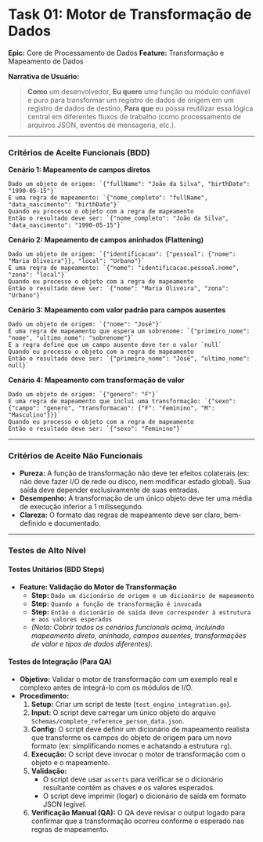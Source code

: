 # Task 01: Motor de Transformação de Dados

**Epic:** Core de Processamento de Dados
**Feature:** Transformação e Mapeamento de Dados

**Narrativa de Usuário:**

> **Como** um desenvolvedor,
> **Eu quero** uma função ou módulo confiável e puro para transformar um registro de dados de origem em um registro de dados de destino,
> **Para que** eu possa reutilizar essa lógica central em diferentes fluxos de trabalho (como processamento de arquivos JSON, eventos de mensageria, etc.).

---

### Critérios de Aceite Funcionais (BDD)

**Cenário 1: Mapeamento de campos diretos**
```gherkin
Dado um objeto de origem: `{"fullName": "João da Silva", "birthDate": "1990-05-15"}`
E uma regra de mapeamento: `{"nome_completo": "fullName", "data_nascimento": "birthDate"}`
Quando eu processo o objeto com a regra de mapeamento
Então o resultado deve ser: `{"nome_completo": "João da Silva", "data_nascimento": "1990-05-15"}`
```

**Cenário 2: Mapeamento de campos aninhados (Flattening)**
```gherkin
Dado um objeto de origem: `{"identificacao": {"pessoal": {"nome": "Maria Oliveira"}}, "local": "Urbano"}`
E uma regra de mapeamento: `{"nome": "identificacao.pessoal.nome", "zona": "local"}`
Quando eu processo o objeto com a regra de mapeamento
Então o resultado deve ser: `{"nome": "Maria Oliveira", "zona": "Urbano"}`
```

**Cenário 3: Mapeamento com valor padrão para campos ausentes**
```gherkin
Dado um objeto de origem: `{"nome": "José"}`
E uma regra de mapeamento que espera um sobrenome: `{"primeiro_nome": "nome", "ultimo_nome": "sobrenome"}`
E a regra define que um campo ausente deve ter o valor `null`
Quando eu processo o objeto com a regra de mapeamento
Então o resultado deve ser: `{"primeiro_nome": "José", "ultimo_nome": null}`
```

**Cenário 4: Mapeamento com transformação de valor**
```gherkin
Dado um objeto de origem: `{"genero": "F"}`
E uma regra de mapeamento que inclui uma transformação: `{"sexo": {"campo": "genero", "transformacao": {"F": "Feminino", "M": "Masculino"}}}`
Quando eu processo o objeto com a regra de mapeamento
Então o resultado deve ser: `{"sexo": "Feminino"}`
```

---

### Critérios de Aceite Não Funcionais

*   **Pureza:** A função de transformação não deve ter efeitos colaterais (ex: não deve fazer I/O de rede ou disco, nem modificar estado global). Sua saída deve depender exclusivamente de suas entradas.
*   **Desempenho:** A transformação de um único objeto deve ter uma média de execução inferior a 1 milissegundo.
*   **Clareza:** O formato das regras de mapeamento deve ser claro, bem-definido e documentado.

---

### Testes de Alto Nível

#### Testes Unitários (BDD Steps)

*   **Feature: Validação do Motor de Transformação**
    *   **Step:** `Dado um dicionário de origem e um dicionário de mapeamento`
    *   **Step:** `Quando a função de transformação é invocada`
    *   **Step:** `Então o dicionário de saída deve corresponder à estrutura e aos valores esperados`
    *   *(Nota: Cobrir todos os cenários funcionais acima, incluindo mapeamento direto, aninhado, campos ausentes, transformações de valor e tipos de dados diferentes).*

#### Testes de Integração (Para QA)

*   **Objetivo:** Validar o motor de transformação com um exemplo real e complexo antes de integrá-lo com os módulos de I/O.
*   **Procedimento:**
    1.  **Setup:** Criar um script de teste (`test_engine_integration.go`).
    2.  **Input:** O script deve carregar um único objeto do arquivo `Schemas/complete_reference_person_data.json`.
    3.  **Config:** O script deve definir um dicionário de mapeamento realista que transforme os campos do objeto de origem para um novo formato (ex: simplificando nomes e achatando a estrutura `rg`).
    4.  **Execução:** O script deve invocar o motor de transformação com o objeto e o mapeamento.
    5.  **Validação:**
        *   O script deve usar `asserts` para verificar se o dicionário resultante contém as chaves e os valores esperados.
        *   O script deve imprimir (logar) o dicionário de saída em formato JSON legível.
    6.  **Verificação Manual (QA):** O QA deve revisar o output logado para confirmar que a transformação ocorreu conforme o esperado nas regras de mapeamento.
